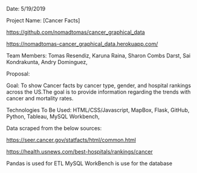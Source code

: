 
Date: 5/19/2019

Project Name: [Cancer Facts]

https://github.com/nomadtomas/cancer_graphical_data

https://nomadtomas-cancer_graphical_data.herokuapp.com/

Team Members: Tomas Resendiz, Karuna Raina, Sharon Combs Darst, Sai Kondrakunta, Andry Dominguez, 


Proposal:

Goal: To show Cancer facts by cancer type, gender, and hospital rankings across the US.The goal is to provide information regarding the trends with cancer and mortality rates.


Technologies To Be Used:
HTML/CSS/Javascript, MapBox, Flask, GitHub, Python, Tableau, MySQL Workbench, 

Data scraped from the below sources:

https://seer.cancer.gov/statfacts/html/common.html

https://health.usnews.com/best-hospitals/rankings/cancer

Pandas is used for ETL 
MySQL WorkBench is use for the database
